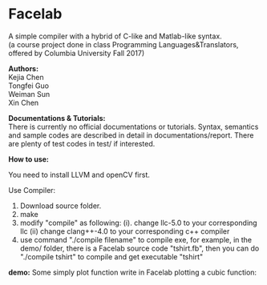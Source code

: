 # Facelab

A simple compiler with a hybrid of C-like and Matlab-like syntax.<br />
(a course project done in class Programming Languages&Translators, offered by Columbia University Fall 2017)

**Authors:**<br />
Kejia Chen<br />
Tongfei Guo<br />
Weiman Sun<br />
Xin Chen<br />

**Documentations & Tutorials:**<br />
There is currently no official documentations or tutorials. Syntax, semantics and sample codes are described in detail in documentations/report. There are plenty of test codes in test/ if interested.

**How to use:**

You need to install LLVM and openCV first.

Use Compiler:
1. Download source folder.
2. make
3. modify "compile" as following: (i). change llc-5.0 to your corresponding llc (ii) change clang++-4.0 to your corresponding c++ compiler
4. use command "./compile filename" to compile exe, for example, in the demo/ folder, there is a Facelab source code "tshirt.fb", then you can do "./compile tshirt" to compile and get executable "tshirt"

**demo:**
Some simply plot function write in Facelab plotting a cubic function:
